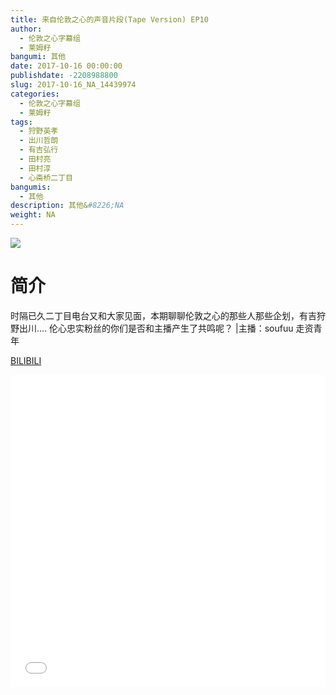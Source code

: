 ```yaml
---
title: 来自伦敦之心的声音片段(Tape Version) EP10
author: 
  - 伦敦之心字幕组
  - 莱姆籽
bangumi: 其他
date: 2017-10-16 00:00:00
publishdate: -2208988800
slug: 2017-10-16_NA_14439974
categories: 
  - 伦敦之心字幕组
  - 莱姆籽
tags: 
  - 狩野英孝
  - 出川哲朗
  - 有吉弘行
  - 田村亮
  - 田村淳
  - 心斋桥二丁目
bangumis: 
  - 其他
description: 其他&#8226;NA
weight: NA
---
```


![](https://i.imgur.com/nyDNlk9.jpg)

# 简介  
时隔已久二丁目电台又和大家见面，本期聊聊伦敦之心的那些人那些企划，有吉狩野出川....
伦心忠实粉丝的你们是否和主播产生了共鸣呢？
|主播：soufuu 走资青年

  [BILIBILI](https://www.bilibili.com/video/av14439974/)


<div class="vcontainer">  <iframe class='video' src="//www.bilibili.com/html/html5player.html?cid=23557815&aid=14439974" width="100%" height="500" frameborder="0" allowfullscreen="allowfullscreen"></iframe></div>
